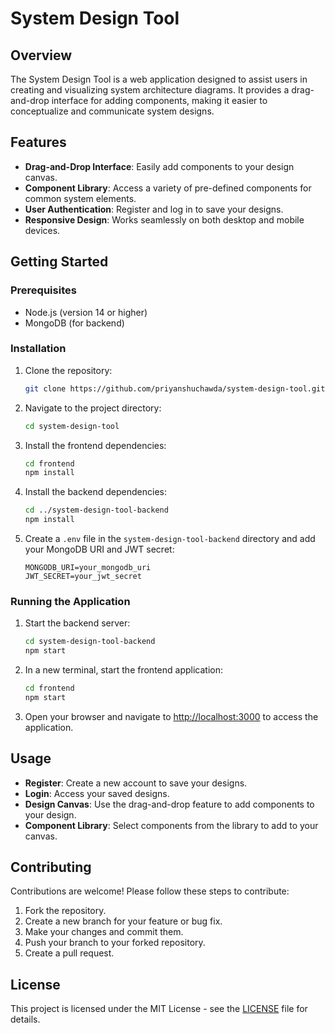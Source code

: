 # System Design Tool

## Overview

The System Design Tool is a web application designed to assist users in creating and visualizing system architecture diagrams. It provides a drag-and-drop interface for adding components, making it easier to conceptualize and communicate system designs.

## Features

- **Drag-and-Drop Interface**: Easily add components to your design canvas.
- **Component Library**: Access a variety of pre-defined components for common system elements.
- **User Authentication**: Register and log in to save your designs.
- **Responsive Design**: Works seamlessly on both desktop and mobile devices.

## Getting Started

### Prerequisites

- Node.js (version 14 or higher)
- MongoDB (for backend)

### Installation

1. Clone the repository:

   ```bash
   git clone https://github.com/priyanshuchawda/system-design-tool.git
   ```

2. Navigate to the project directory:

   ```bash
   cd system-design-tool
   ```

3. Install the frontend dependencies:

   ```bash
   cd frontend
   npm install
   ```

4. Install the backend dependencies:

   ```bash
   cd ../system-design-tool-backend
   npm install
   ```

5. Create a `.env` file in the `system-design-tool-backend` directory and add your MongoDB URI and JWT secret:

   ```
   MONGODB_URI=your_mongodb_uri
   JWT_SECRET=your_jwt_secret
   ```

### Running the Application

1. Start the backend server:

   ```bash
   cd system-design-tool-backend
   npm start
   ```

2. In a new terminal, start the frontend application:

   ```bash
   cd frontend
   npm start
   ```

3. Open your browser and navigate to [http://localhost:3000](http://localhost:3000) to access the application.

## Usage

- **Register**: Create a new account to save your designs.
- **Login**: Access your saved designs.
- **Design Canvas**: Use the drag-and-drop feature to add components to your design.
- **Component Library**: Select components from the library to add to your canvas.

## Contributing

Contributions are welcome! Please follow these steps to contribute:

1. Fork the repository.
2. Create a new branch for your feature or bug fix.
3. Make your changes and commit them.
4. Push your branch to your forked repository.
5. Create a pull request.

## License

This project is licensed under the MIT License - see the [LICENSE](LICENSE) file for details.
